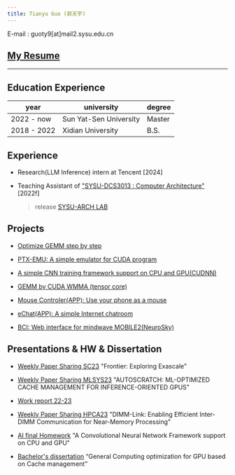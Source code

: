 ```yaml
---
title: Tianyu Guo (郭天宇)
---
```




E-mail : guoty9[at]mail2.sysu.edu.cn

## [My Resume](doc/resume.pdf)

---

## Education Experience

| year        | university             | degree |
| ----------- | ---------------------- | ------ |
| 2022 - now  | Sun Yat-Sen University | Master |
| 2018 - 2022 | Xidian University      | B.S.   |


## Experience

- Research(LLM Inference) intern at Tencent [2024]

- Teaching Assistant of ["SYSU-DCS3013 : Computer Architecture"](https://arcsysu.github.io/teach/dcs3013/f2022.html) [2022f]
  > release [SYSU-ARCH LAB](https://arcsysu.github.io/SYSU-ARCH)

## Projects

- [Optimize GEMM step by step](https://gty111.github.io/2023/06/20/gemm-optimize/)

- [PTX-EMU: A simple emulator for CUDA program](https://github.com/gty111/PTX-EMU)

- [A simple CNN training framework support on CPU and GPU(CUDNN)](https://github.com/gty111/ConvNN)

- [GEMM by CUDA WMMA (tensor core)](https://github.com/gty111/GEMM_WMMA)

- [Mouse Controler(APP): Use your phone as a mouse](https://github.com/gty111/Mouse-Controler)

- [eChat(APP): A simple Internet chatroom](https://github.com/gty111/eChat)

- [BCI: Web interface for mindwave MOBILE2(NeuroSky)](https://github.com/gty111/BCI)

## Presentations & HW & Dissertation

- [Weekly Paper Sharing SC23](doc/Frontier.pdf) "Frontier: Exploring Exascale"

- [Weekly Paper Sharing MLSYS23](doc/paper-sharing-mlsys23.pdf) "AUTOSCRATCH: ML-OPTIMIZED CACHE MANAGEMENT FOR INFERENCE-ORIENTED GPUS"

- [Work report 22-23](doc/work%20report%201.pdf) 

- [Weekly Paper Sharing HPCA23](doc/paper-sharing-hpca23.pdf) "DIMM-Link: Enabling Efficient Inter-DIMM Communication for Near-Memory Processing"

- [AI final Homework](doc/A%20Convolutional%20Neural%20Network%20Framework%20support%20on%20CPU%20and%20GPU.pdf) "A Convolutional Neural Network Framework support on CPU and GPU"

- [Bachelor's dissertation](doc/Bachelor's%20dissertation.pdf) “General Computing optimization for GPU based on Cache management”


